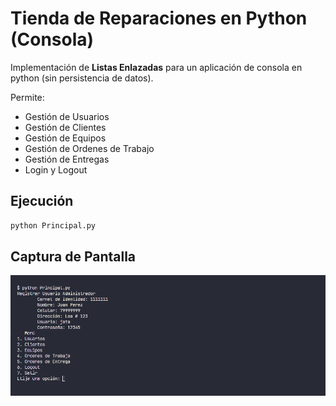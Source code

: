 # Tienda de Reparaciones en Python (Consola)

Implementación de **Listas Enlazadas** para un aplicación de consola en python (sin persistencia de datos).

Permite:

-   Gestión de Usuarios
-   Gestión de Clientes
-   Gestión de Equipos
-   Gestión de Ordenes de Trabajo
-   Gestión de Entregas
-   Login y Logout

## Ejecución

```bash
python Principal.py
```

## Captura de Pantalla

![Captura de Pantalla](/screenshot.png "Captura de Pantalla")
